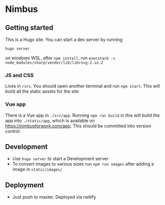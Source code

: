 # Nimbus

## Getting started

This is a Hugo site. You can start a dev server by running

`hugo server`

on windows WSL, after `npm install`, run `execstack -c node_modules/sharp/vendor/lib/librsvg-2.so.2`

### JS and CSS

Lives in `/src`. You should open another terminal and run `npm start`. This will build all the static assets for the site

### Vue app

There is a Vue app in `./src/app`. Running `npm run build` in this will build the app into `./static/app`, which is available on https://nimbusforwork.com/app. This should be committed into version control.

## Development

- Use `hugo server` to start a Development server
- To convert images to various sizes run `npm run images` after adding a image in `static/images/`

## Deployment

- Just push to master. Deployed via netlify
